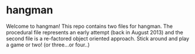 hangman
=======

Welcome to hangman! This repo contains two files for hangman. The procedural file represents 
an early attempt (back in August 2013) and the second file is a re-factored object oriented approach. 
Stick around and play a game or two! (or three...or four..)
